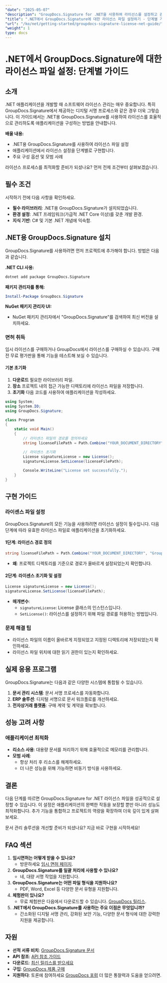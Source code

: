 ```yaml
---
"date": "2025-05-07"
"description": "GroupDocs.Signature for .NET을 사용하여 라이선스를 설정하고 관리하는 방법을 알아보세요. 이 포괄적인 가이드는 설치부터 라이선스 구성까지 모든 것을 다룹니다."
"title": ".NET에서 GroupDocs.Signature에 대한 라이선스 파일 설정하기 - 단계별 가이드"
"url": "/ko/net/getting-started/groupdocs-signature-license-net-guide/"
"weight": 1
type: docs
---
```

# .NET에서 GroupDocs.Signature에 대한 라이선스 파일 설정: 단계별 가이드

## 소개
.NET 애플리케이션을 개발할 때 소프트웨어 라이선스 관리는 매우 중요합니다. 특히 GroupDocs.Signature에서 제공하는 디지털 서명 프로세스와 같은 경우 더욱 그렇습니다. 이 가이드에서는 .NET용 GroupDocs.Signature를 사용하여 라이선스를 효율적으로 관리하도록 애플리케이션을 구성하는 방법을 안내합니다.

**배울 내용:**
- .NET용 GroupDocs.Signature를 사용하여 라이선스 파일 설정
- 애플리케이션에서 라이선스 설정을 단계별로 구현합니다.
- 주요 구성 옵션 및 모범 사례

라이선스 프로세스를 최적화할 준비가 되셨나요? 먼저 전제 조건부터 살펴보겠습니다.

## 필수 조건
시작하기 전에 다음 사항을 확인하세요.
- **필수 라이브러리**: .NET용 GroupDocs.Signature가 설치되었습니다.
- **환경 설정**: .NET 프레임워크(가급적 .NET Core 이상)를 갖춘 개발 환경.
- **지식 기반**: C# 및 기본 .NET 개념에 익숙함.

## .NET용 GroupDocs.Signature 설치
GroupDocs.Signature를 사용하려면 먼저 프로젝트에 추가해야 합니다. 방법은 다음과 같습니다.

**.NET CLI 사용:**
```bash
dotnet add package GroupDocs.Signature
```

**패키지 관리자를 통해:**
```powershell
Install-Package GroupDocs.Signature
```

**NuGet 패키지 관리자 UI:**
- NuGet 패키지 관리자에서 "GroupDocs.Signature"를 검색하여 최신 버전을 설치하세요.

### 면허 취득
임시 라이선스를 구매하거나 GroupDocs에서 라이선스를 구매하실 수 있습니다. 구매 전 무료 평가판을 통해 기능을 테스트해 보실 수 있습니다.

#### 기본 초기화
1. **다운로드** 필요한 라이브러리 파일.
2. **장소** 프로젝트 내의 접근 가능한 디렉토리에 라이선스 파일을 저장합니다.
3. **초기화** 다음 코드를 사용하여 애플리케이션을 작성하세요.

```csharp
using System;
using System.IO;
using GroupDocs.Signature;

class Program
{
    static void Main()
    {
        // 라이센스 파일의 경로를 정의하세요
        string licenseFilePath = Path.Combine("YOUR_DOCUMENT_DIRECTORY", "GroupDocs.license");

        // 라이센스 초기화
        License signatureLicense = new License();
        signatureLicense.SetLicense(licenseFilePath);
        
        Console.WriteLine("License set successfully.");
    }
}
```

## 구현 가이드
### 라이센스 파일 설정
GroupDocs.Signature의 모든 기능을 사용하려면 라이선스 설정이 필수입니다. 다음 단계에 따라 유효한 라이선스 파일로 애플리케이션을 초기화하세요.

#### 1단계: 라이선스 경로 정의
```csharp
string licenseFilePath = Path.Combine("YOUR_DOCUMENT_DIRECTORY", "GroupDocs.license");
```
- **왜**: 프로젝트 디렉토리를 기준으로 경로가 올바르게 설정되었는지 확인합니다.

#### 2단계: 라이센스 초기화 및 설정
```csharp
License signatureLicense = new License();
signatureLicense.SetLicense(licenseFilePath);
```
- **매개변수**:
  - `signatureLicense`: License 클래스의 인스턴스입니다.
  - `SetLicense()`: 라이선스를 설정하기 위해 파일 경로를 허용하는 방법입니다.

### 문제 해결 팁
- 라이선스 파일의 이름이 올바르게 지정되었고 지정된 디렉토리에 저장되었는지 확인하세요.
- 라이선스 파일 위치에 대한 읽기 권한이 있는지 확인하세요.

## 실제 응용 프로그램
GroupDocs.Signature는 다음과 같은 다양한 시스템에 통합될 수 있습니다.
1. **문서 관리 시스템**: 문서 서명 프로세스를 자동화합니다.
2. **ERP 솔루션**: 디지털 서명으로 문서 워크플로를 개선하세요.
3. **전자상거래 플랫폼**: 구매 계약 및 계약을 확보합니다.

## 성능 고려 사항
### 애플리케이션 최적화
- **리소스 사용**: 대용량 문서를 처리하기 위해 효율적으로 메모리를 관리합니다.
- **모범 사례**:
  - 항상 처리 후 리소스를 해제하세요.
  - 더 나은 성능을 위해 가능하면 비동기 방식을 사용하세요.

## 결론
다음 단계를 따르면 GroupDocs.Signature for .NET 라이선스 파일을 성공적으로 설정할 수 있습니다. 이 설정은 애플리케이션의 완벽한 작동을 보장할 뿐만 아니라 성능도 최적화합니다. 추가 기능을 통합하고 프로젝트의 역량을 확장하여 더욱 깊이 있게 살펴보세요.

문서 관리 솔루션을 개선할 준비가 되셨나요? 지금 바로 구현을 시작하세요!

## FAQ 섹션
1. **임시면허는 어떻게 받을 수 있나요?**
   - 방문하세요 [임시 면허 페이지](https://purchase.groupdocs.com/temporary-license/).
2. **GroupDocs.Signature를 일괄 처리에 사용할 수 있나요?**
   - 네, 대량 서명 작업을 지원합니다.
3. **GroupDocs.Signature는 어떤 파일 형식을 지원하나요?**
   - PDF, Word, Excel 등 다양한 문서 유형을 지원합니다.
4. **체험판이 있나요?**
   - 무료 체험판은 다음에서 다운로드할 수 있습니다. [GroupDocs 릴리스](https://releases.groupdocs.com/signature/net/).
5. **.NET에서 GroupDocs.Signature를 사용하는 주요 이점은 무엇입니까?**
   - 간소화된 디지털 서명 관리, 강화된 보안 기능, 다양한 문서 형식에 대한 강력한 지원을 제공합니다.

## 자원
- **선적 서류 비치**: [GroupDocs.Signature 문서](https://docs.groupdocs.com/signature/net/)
- **API 참조**: [API 참조 가이드](https://reference.groupdocs.com/signature/net/)
- **다운로드**: [최신 릴리스를 받으세요](https://releases.groupdocs.com/signature/net/)
- **구입**: [GroupDocs 제품 구매](https://purchase.groupdocs.com/buy)
- **지원하다**: 토론에 참여하세요 [GroupDocs 포럼](https://forum.groupdocs.com/c/signature/) 더 많은 통찰력과 도움을 얻으려면.